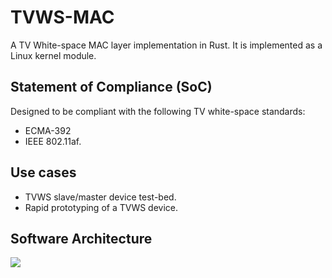 # TVWS-MAC
A TV White-space MAC layer implementation in Rust. It is implemented as a Linux kernel module.

## Statement of Compliance (SoC)
Designed to be compliant with the following TV white-space standards:
- ECMA-392
- IEEE 802.11af.

## Use cases
- TVWS slave/master device test-bed.
- Rapid prototyping of a TVWS device.

## Software Architecture

![](https://i.imgur.com/rvCbRjS.png)
